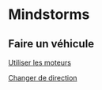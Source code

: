 # Mindstorms

## Faire un véhicule

[Utiliser les moteurs](../moteurs/les_moteurs.md)

[Changer de direction](changer_de_direction.md)
